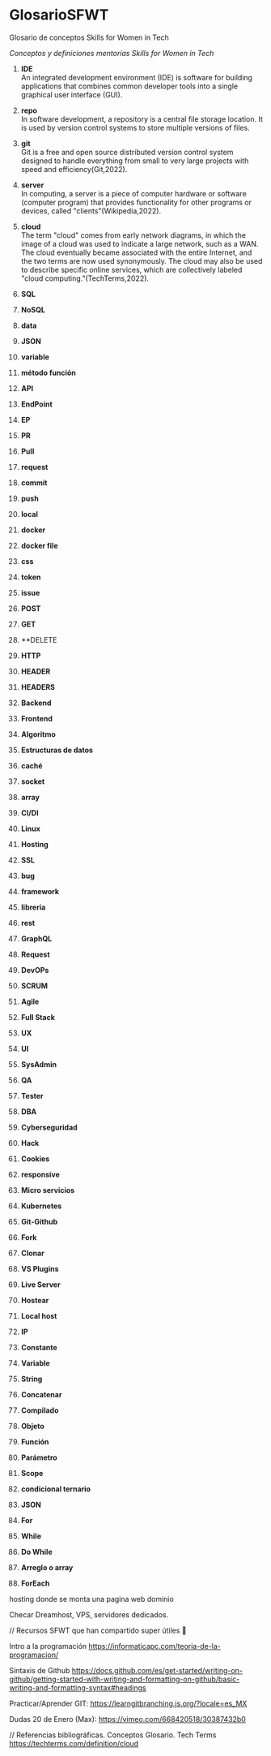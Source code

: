 # GlosarioSFWT
Glosario de conceptos Skills for Women in Tech

*Conceptos y definiciones mentorías Skills for Women in Tech*


1. **IDE**<br/>An integrated development environment (IDE) is software for building applications that combines common developer tools into a single graphical user interface (GUI).
2. **repo**<br/>In software development, a repository is a central file storage location. It is used by version control systems to store multiple versions of files.
3. **git**<br/>Git is a free and open source distributed version control system designed to handle everything from small to very large projects with speed and efficiency(Git,2022). 
4. **server**<br/>In computing, a server is a piece of computer hardware or software (computer program) that provides functionality for other programs or devices, called "clients"(Wikipedia,2022).
5. **cloud**<br/>The term "cloud" comes from early network diagrams, in which the image of a cloud was used to indicate a large network, such as a WAN. The cloud eventually became associated with the entire Internet, and the two terms are now used synonymously. The cloud may also be used to describe specific online services, which are collectively labeled "cloud computing."(TechTerms,2022).
6. **SQL**
7. **NoSQL**
8. **data**
9. **JSON**
10. **variable**
11. **método función**
12. **API**


15. **EndPoint**
16. **EP**
17. **PR**
18. **Pull**
19. **request**
20. **commit**
21. **push**
22. **local**
23. **docker**
24. **docker file**
25. **css**
26. **token**
27. **issue**
28. **POST**
29. **GET**
30. **DELETE
31. **HTTP**
32. **HEADER**
33. **HEADERS**
34. **Backend**
35. **Frontend**
36. **Algoritmo**
37. **Estructuras de datos**
38. **caché**
39. **socket**
40. **array**
41. **CI/DI**
42. **Linux**
43. **Hosting**
44. **SSL**
45. **bug**
46. **framework**
47. **libreria**
48. **rest**
49. **GraphQL**
50. **Request**
51. **DevOPs**
52. **SCRUM**
53. **Agile**
54. **Full Stack**
55. **UX**
56. **UI**
57. **SysAdmin**
58. **QA**
59. **Tester**
60. **DBA**
61. **Cyberseguridad**
62. **Hack**
63. **Cookies**
64. **responsive**
65. **Micro servicios**
66. **Kubernetes**

65. **Git-Github**
66. **Fork**
67. **Clonar**


67. **VS Plugins**
68. **Live Server**
69. **Hostear**
70. **Local host**
71. **IP**


72. **Constante**
73. **Variable**
74. **String**
75. **Concatenar**
76. **Compilado**
77. **Objeto**
78. **Función**
79. **Parámetro**


80. **Scope**


81. **condicional ternario**
82. **JSON**
83. **For** 
84. **While**
85. **Do While**


86. **Arreglo o array**
87. **ForEach**


hosting donde se monta una pagina web
dominio

Checar Dreamhost, VPS, servidores dedicados.

// Recursos SFWT que han compartido super útiles 💜

Intro a la programación
https://informaticapc.com/teoria-de-la-programacion/

Síntaxis de Github
https://docs.github.com/es/get-started/writing-on-github/getting-started-with-writing-and-formatting-on-github/basic-writing-and-formatting-syntax#headings

Practicar/Aprender GIT:
https://learngitbranching.js.org/?locale=es_MX

Dudas 20 de Enero (Max):
https://vimeo.com/668420518/30387432b0

// Referencias bibliográficas. Conceptos Glosario.
Tech Terms
https://techterms.com/definition/cloud
